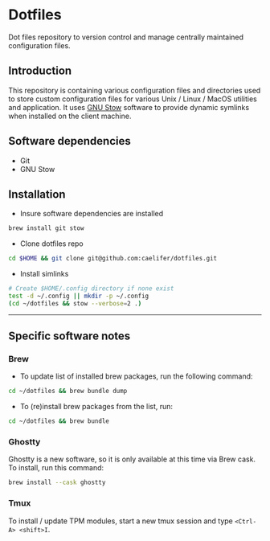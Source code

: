 # Dotfiles
Dot files repository to version control and manage centrally maintained configuration files.

## Introduction
This repository is containing various configuration files and directories used to store custom configuration files for various Unix / Linux / MacOS utilities and application. It uses [GNU Stow](https://www.gnu.org/software/stow/) software to provide dynamic symlinks when installed on the client machine.

## Software dependencies

- Git
- GNU Stow

## Installation
- Insure software dependencies are installed
```sh
brew install git stow
```

- Clone dotfiles repo
```sh
cd $HOME && git clone git@github.com:caelifer/dotfiles.git

```

- Install simlinks
```sh
# Create $HOME/.config directory if none exist
test -d ~/.config || mkdir -p ~/.config
(cd ~/dotfiles && stow --verbose=2 .)

```

***

## Specific software notes

### Brew

- To update list of installed brew packages, run the following command:
```sh
cd ~/dotfiles && brew bundle dump
```

- To (re)install brew packages from the list, run:
```sh
cd ~/dotfiles && brew bundle
```

### Ghostty
Ghostty is a new software, so it is only available at this time via Brew cask. To install, run this command:
```sh
brew install --cask ghostty
```


### Tmux
To install / update TPM modules, start a new tmux session and type `<Ctrl-A> <shift>I`.

